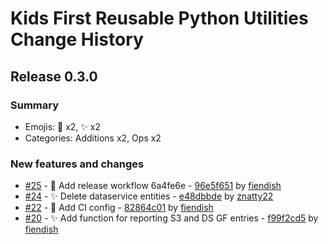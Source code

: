 # Kids First Reusable Python Utilities Change History

## Release 0.3.0

### Summary

- Emojis: 👷 x2, ✨ x2
- Categories: Additions x2, Ops x2

### New features and changes

- [#25](https://github.com/kids-first/kf-utils-python/pull/25) - 👷 Add release workflow  6a4fe6e - [96e5f651](https://github.com/kids-first/kf-utils-python/commit/96e5f65126b77a9f3a9d5183042b0ec8c8d5aa77) by [fiendish](https://github.com/fiendish)
- [#24](https://github.com/kids-first/kf-utils-python/pull/24) - ✨ Delete dataservice entities - [e48dbbde](https://github.com/kids-first/kf-utils-python/commit/e48dbbde4ea9a9b368a7ca906907fdb32a81ee90) by [znatty22](https://github.com/znatty22)
- [#22](https://github.com/kids-first/kf-utils-python/pull/22) - 👷 Add CI config - [82864c01](https://github.com/kids-first/kf-utils-python/commit/82864c0181899e862350e88ba274a8ea15f410bf) by [fiendish](https://github.com/fiendish)
- [#20](https://github.com/kids-first/kf-utils-python/pull/20) - ✨ Add function for reporting S3 and DS GF entries - [f99f2cd5](https://github.com/kids-first/kf-utils-python/commit/f99f2cd5fb629a7a649caa60885adaef4cecdea5) by [fiendish](https://github.com/fiendish)